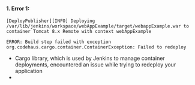 
#### 1.  Error 1:

```
[DeployPublisher][INFO] Deploying /var/lib/jenkins/workspace/webAppExample/target/webappExample.war to container Tomcat 8.x Remote with context webAppExample

ERROR: Build step failed with exception
org.codehaus.cargo.container.ContainerException: Failed to redeploy
```

* Cargo library, which is used by Jenkins to manage container deployments, encountered an issue while trying to redeploy your application
* 